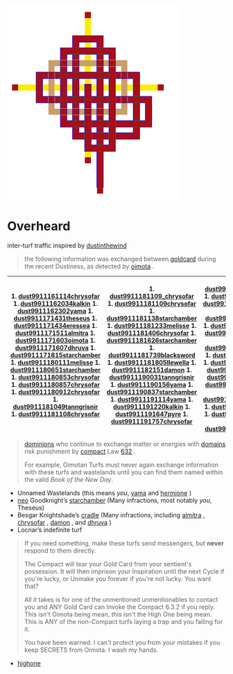 ![pattern](assets/pattern.gif)

# Overheard

 inter-turf traffic inspired by  [dustinthewind](dustinthewind.md)
>
>   the following information was exchanged between  [goldcard](goldcard.md)  during the recent Dustiness, as detected by  [oimota](oimota.md) . 

|  1. [dust9911161114chrysofar](dust9911161114chrysofar.md) 1. [dust9911162034kalkin](dust9911162034kalkin.md) 1. [dust9911162302yama](dust9911162302yama.md) 1. [dust9911171431theseus](dust9911171431theseus.md) 1. [dust9911171434eressea](dust9911171434eressea.md) 1. [dust9911171511almitra](dust9911171511almitra.md) 1. [dust9911171603oimota](dust9911171603oimota.md) 1. [dust9911171607dhruva](dust9911171607dhruva.md) 1. [dust9911171815starchamber](dust9911171815starchamber.md) 1. [dust9911180111melisse](dust9911180111melisse.md) 1. [dust9911180651starchamber](dust9911180651starchamber.md) 1. [dust9911180853chrysofar](dust9911180853chrysofar.md) 1. [dust9911180857chrysofar](dust9911180857chrysofar.md) 1. [dust9911180912chrysofar](dust9911180912chrysofar.md) 1. [dust9911181049tanngrisnir](dust9911181049tanngrisnir.md) 1. [dust9911181108chrysofar](dust9911181108chrysofar.md)  |  1. [dust9911181109_chrysofar](dust9911181109_chrysofar.md) 1. [dust9911181109chrysofar](dust9911181109chrysofar.md) 1. [dust9911181138starchamber](dust9911181138starchamber.md) 1. [dust9911181233melisse](dust9911181233melisse.md) 1. [dust9911181406chrysofar](dust9911181406chrysofar.md) 1. [dust9911181626starchamber](dust9911181626starchamber.md) 1. [dust9911181739blacksword](dust9911181739blacksword.md) 1. [dust9911181805llewella](dust9911181805llewella.md) 1. [dust9911182151damon](dust9911182151damon.md) 1. [dust9911190031tanngrisnir](dust9911190031tanngrisnir.md) 1. [dust9911190156yama](dust9911190156yama.md) 1. [dust9911190837starchamber](dust9911190837starchamber.md) 1. [dust9911191114yama](dust9911191114yama.md) 1. [dust9911191220kalkin](dust9911191220kalkin.md) 1. [dust9911191647pyre](dust9911191647pyre.md) 1. [dust9911191757chrysofar](dust9911191757chrysofar.md)  |  1. [dust9911191809chrysofar](dust9911191809chrysofar.md) 1. [dust9911191820yama](dust9911191820yama.md) 1. [dust9911191823tanngrisnir](dust9911191823tanngrisnir.md) 1. [dust9911191903hermione](dust9911191903hermione.md) 1. [dust9911192037kalkin](dust9911192037kalkin.md) 1. [dust9911192201chrysofar](dust9911192201chrysofar.md) 1. [dust9911192218chrysofar](dust9911192218chrysofar.md) 1. [dust9911200132besgar](dust9911200132besgar.md) 1. [dust9911200753kalkin](dust9911200753kalkin.md) 1. [dust9911211032kalkin](dust9911211032kalkin.md) 1. [dust9911211317kalkin](dust9911211317kalkin.md) 1. [dust9911212000hermione](dust9911212000hermione.md) 1. [dust9911220018tanngrisnir](dust9911220018tanngrisnir.md) 1. [dust9911221108melisse](dust9911221108melisse.md) 1. [dust9911221133melisse](dust9911221133melisse.md) 1. [dust9911221216chrysofar](dust9911221216chrysofar.md)  |  1. [dust9911221330starchamber](dust9911221330starchamber.md) 1. [dust9911221342starchamber](dust9911221342starchamber.md) 1. [dust9911221418starchamber](dust9911221418starchamber.md) 1. [dust9911222053kalkin](dust9911222053kalkin.md) 1. [dust9911230115threnody](dust9911230115threnody.md) 1. [dust9911230217threnody](dust9911230217threnody.md) 1. [dust9911230227locnar](dust9911230227locnar.md) 1. [dust9911230846damon](dust9911230846damon.md) 1. [dust9911231010chrysofar](dust9911231010chrysofar.md) 1. [dust9911231013chrysofar](dust9911231013chrysofar.md) 1. [dust9911231754greyson](dust9911231754greyson.md) 1. [dust9911240004hermione](dust9911240004hermione.md) 1. [dust9911241034kalkin](dust9911241034kalkin.md) 1. [dust9911252005blood](dust9911252005blood.md) 1. [nirvanna](nirvanna.md)  | 
| ----------------------------------------------------------------------------------------------------------------------------------------------------------------------------------------------------------------------------------------------------------------------------------------------------------------------------------------------------------------------------------------------------------------------------------------------------------------------------------------------------------------------------------------------------------------------------------------------------------------------------------------------------------------------------------------------------------------------------------------------------------------------------------------------------------------------------------------------------------------------------------------------------------------- | ------------------------------------------------------------------------------------------------------------------------------------------------------------------------------------------------------------------------------------------------------------------------------------------------------------------------------------------------------------------------------------------------------------------------------------------------------------------------------------------------------------------------------------------------------------------------------------------------------------------------------------------------------------------------------------------------------------------------------------------------------------------------------------------------------------------------------------------------------------------------------------------------------------------- | ----------------------------------------------------------------------------------------------------------------------------------------------------------------------------------------------------------------------------------------------------------------------------------------------------------------------------------------------------------------------------------------------------------------------------------------------------------------------------------------------------------------------------------------------------------------------------------------------------------------------------------------------------------------------------------------------------------------------------------------------------------------------------------------------------------------------------------------------------------------------------------------------------- | -------------------------------------------------------------------------------------------------------------------------------------------------------------------------------------------------------------------------------------------------------------------------------------------------------------------------------------------------------------------------------------------------------------------------------------------------------------------------------------------------------------------------------------------------------------------------------------------------------------------------------------------------------------------------------------------------------------------------------------------------------------------------------------------------------------------------- | 
>
>    [dominions](dominions.md)  who continue to exchange matter or energies with  [domains](domains.md)  risk punishment by  [compact](compact.md)  Law  [632](632.md) . 
>
>   For example, Oimotan Turfs must never again exchange information with these turfs and wastelands until you can find them named within the valid *Book of the New Day*.

* Unnamed Wastelands (this means *you*,  [yama](yama.md)  and  [hermione](hermione.md) ) 
*  [neo](neo.md)  Goodknight’s  [starchamber](starchamber.md)  (Many infractions, most notably *you*, Theseus) 
* Besgar Knightshade’s  [cradle](cradle.md)  (Many infractions, including  [almitra](almitra.md) ,  [chrysofar](chrysofar.md) ,  [damon](damon.md) , and  [dhruva](dhruva.md) ) 
* Locnar’s indefinite turf 
>
>   If you need something, make these turfs send messengers, but **never** respond to them directly. 
>
>   The Compact will tear your Gold Card from your sentient's possession. It will then imprison your Inspiration until the next Cycle if you're lucky, or Unmake you forever if you're not lucky. You want that? 
>
>   All it takes is for one of the unmentioned unmentionables to contact you and ANY Gold Card can Invoke the Compact 6.3.2 if you reply. This isn't Oimota being mean, this isn't the High One being mean. This is ANY of the non-Compact turfs laying a trap and you falling for it. 
>
>   You have been warned. I can't protect you from your mistakes if you keep SECRETS from Oimota. I wash my hands. 

- [highone](highone.md)  

 